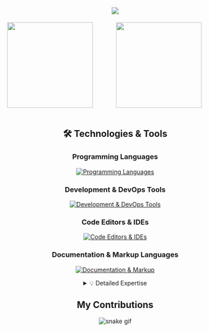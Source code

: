 <h1 align="center">
    <img src="https://readme-typing-svg.herokuapp.com/?font=Roboto&color=7aa2f7&size=35&center=true&vCenter=true&width=500&height=70&duration=4000&lines=Hi+There!+👋;+I'm+Florian+Ariasu!;" />
</h1>

<div align="center">
    <a href="https://github.com/florianAriasu/github-readme-stats">
    <img height=200 align="left" src="https://github-readme-stats.vercel.app/api?username=florianAriasu&show_icons=true&theme=tokyonight" /> 
    </a>
<div>
<div align="center">
    <a href="https://github.com/florianAriasu/convoychat">
      <img height=200 align="center" src="https://github-readme-stats.vercel.app/api/top-langs?username=florianAriasu&layout=compact&langs_count=8&theme=tokyonight" />
    </a>
</div>
<br>

<h2 align="center">🛠️ Technologies & Tools</h2>

<div align="center">

### Programming Languages
[![Programming Languages](https://skillicons.dev/icons?i=c,cpp,java,lua&theme=dark)](https://skillicons.dev)

### Development & DevOps Tools
[![Development & DevOps Tools](https://skillicons.dev/icons?i=git,github,gitlab,docker,linux,bash,githubactions,regex&theme=dark)](https://skillicons.dev)

### Code Editors & IDEs
[![Code Editors & IDEs](https://skillicons.dev/icons?i=neovim,idea,clion&theme=dark)](https://skillicons.dev)

### Documentation & Markup Languages
[![Documentation & Markup](https://skillicons.dev/icons?i=md&theme=dark)](https://skillicons.dev)

</div>

<!-- Optional: Add detailed descriptions -->
<details>
<summary>💡 Detailed Expertise</summary>

### Programming Languages
- **Systems Programming:** C, C++
- **Application Development:** Java, Lua

### Development & DevOps Tools
- **Version Control:** Git, GitHub, GitLab  
- **Containerization & Automation:** Docker, GitHub Actions  
- **Operating Systems & Shell Scripting:** Linux, Bash  
- **Text Processing & Pattern Matching:** Regular Expressions (Regex)  

### Code Editors & IDEs
- **Editors:** Neovim, VS Code  
- **JetBrains Suite:** IntelliJ IDEA, CLion  

### Documentation & Markup Languages
- **Technical Writing & Formatting:** Markdown  
</details>



<h2 align=center>My Contributions</h2>

<div align="center">
    
  ![snake gif](https://github.com/florianAriasu/florianAriasu/blob/output/github-snake-dark.svg)
</div>
